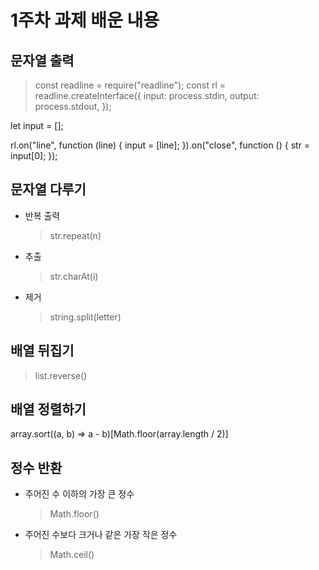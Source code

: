 # 1주차 과제 배운 내용

## 문자열 출력

> const readline = require("readline");
  const rl = readline.createInterface({
    input: process.stdin,
    output: process.stdout,
  });

let input = [];

rl.on("line", function (line) {
input = [line];
}).on("close", function () {
str = input[0];
});

## 문자열 다루기

- 반복 출력

  > str.repeat(n)

- 추출

  > str.charAt(i)

- 제거
  > string.split(letter)

## 배열 뒤집기

> list.reverse()

## 배열 정렬하기

array.sort((a, b) => a - b)[Math.floor(array.length / 2)]

## 정수 반환

- 주어진 수 이하의 가장 큰 정수

  > Math.floor()

- 주어진 수보다 크거나 같은 가장 작은 정수
  > Math.ceil()
